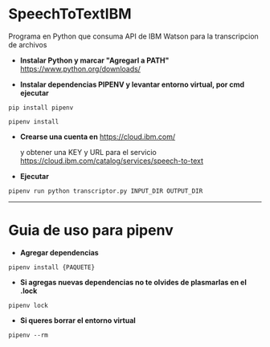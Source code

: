 # SpeechToTextIBM
Programa en Python que consuma API de IBM Watson para la transcripcion de archivos

- **Instalar Python y marcar "Agregarl a PATH"**
https://www.python.org/downloads/

- **Instalar dependencias PIPENV y levantar entorno virtual, por cmd ejecutar**
```
pip install pipenv

pipenv install
```

- **Crearse una cuenta en**
https://cloud.ibm.com/

    y obtener una KEY y URL para el servicio
    https://cloud.ibm.com/catalog/services/speech-to-text

- **Ejecutar**
```
pipenv run python transcriptor.py INPUT_DIR OUTPUT_DIR
```
---
# Guia de uso para pipenv
- **Agregar dependencias** 
```
pipenv install {PAQUETE}
```
- **Si agregas nuevas dependencias no te olvides de plasmarlas en el .lock**
```
pipenv lock 
```
- **Si queres borrar el entorno virtual**
```
pipenv --rm
```